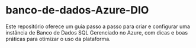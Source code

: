 # banco-de-dados-Azure-DIO
Este repositório oferece um guia passo a passo para criar e configurar uma instância de Banco de Dados SQL Gerenciado no Azure, com dicas e boas práticas para otimizar o uso da plataforma.
